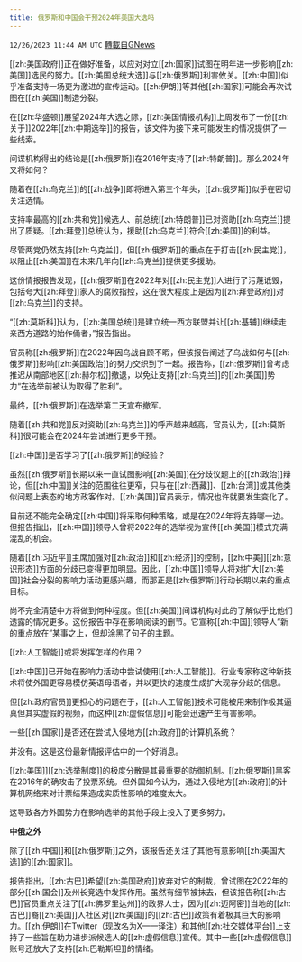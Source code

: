 ```yaml
---
title: 俄罗斯和中国会干预2024年美国大选吗
---
```

`12/26/2023 11:44 AM UTC` [轉載自GNews](https://gnews.org/articles/2151536)

[[zh:美国政府]]正在做好准备，以应对对立[[zh:国家]]试图在明年进一步影响[[zh:美国]]选民的努力。[[zh:美国总统大选]]与[[zh:俄罗斯]]利害攸关。[[zh:中国]]似乎准备支持一场更为激进的宣传运动。[[zh:伊朗]]等其他[[zh:国家]]可能会再次试图在[[zh:美国]]制造分裂。

在[[zh:华盛顿]]展望2024年大选之际，[[zh:美国情报机构]]上周发布了一份[[zh:关于]]2022年[[zh:中期选举]]的报告，该文件为接下来可能发生的情况提供了一些线索。

间谍机构得出的结论是[[zh:俄罗斯]]在2016年支持了[[zh:特朗普]]。那么2024年又将如何？

随着在[[zh:乌克兰]]的[[zh:战争]]即将进入第三个年头，[[zh:俄罗斯]]似乎在密切关注选情。

支持率最高的[[zh:共和党]]候选人、前总统[[zh:特朗普]]已对资助[[zh:乌克兰]]提出了质疑。[[zh:拜登]]总统认为，援助[[zh:乌克兰]]符合[[zh:美国]]的利益。

尽管两党仍然支持[[zh:乌克兰]]，但[[zh:俄罗斯]]的重点在于打击[[zh:民主党]]，以阻止[[zh:美国]]在未来几年向[[zh:乌克兰]]提供更多援助。

这份情报报告发现，[[zh:俄罗斯]]在2022年对[[zh:民主党]]人进行了污蔑诋毁，包括夸大[[zh:拜登]]家人的腐败指控，这在很大程度上是因为[[zh:拜登政府]]对[[zh:乌克兰]]的支持。

“[[zh:莫斯科]]认为，[[zh:美国总统]]是建立统一西方联盟并让[[zh:基辅]]继续走亲西方道路的始作俑者，”报告指出。

官员称[[zh:俄罗斯]]在2022年因乌战自顾不暇，但该报告阐述了乌战如何与[[zh:俄罗斯]]影响[[zh:美国政治]]的努力交织到了一起。报告称，[[zh:俄罗斯]]曾考虑推迟从南部地区[[zh:赫尔松]]撤退，以免让支持[[zh:乌克兰]]的[[zh:美国]]势力“在选举前被认为取得了胜利”。

最终，[[zh:俄罗斯]]在选举第二天宣布撤军。

随着[[zh:共和党]]反对资助[[zh:乌克兰]]的呼声越来越高，官员认为，[[zh:莫斯科]]很可能会在2024年尝试进行更多干预。

[[zh:中国]]是否学习了[[zh:俄罗斯]]的经验？

虽然[[zh:俄罗斯]]长期以来一直试图影响[[zh:美国]]在分歧议题上的[[zh:政治]]辩论，但[[zh:中国]]关注的范围往往更窄，只与在[[zh:西藏]]、[[zh:台湾]]或其他类似问题上表态的地方政客作对。[[zh:美国]]官员表示，情况也许就要发生变化了。

目前还不能完全确定[[zh:中国]]将采取何种策略，或是在2024年将支持哪一边。但报告指出，[[zh:中国]]领导人曾将2022年的选举视为宣传[[zh:美国]]模式充满混乱的机会。

随着[[zh:习近平]]主席加强对[[zh:政治]]和[[zh:经济]]的控制，[[zh:中美]][[zh:意识形态]]方面的分歧已变得更加明显。因此，[[zh:中国]]领导人将对扩大[[zh:美国]]社会分裂的影响力活动更感兴趣，而那正是[[zh:俄罗斯]]行动长期以来的重点目标。

尚不完全清楚中方将做到何种程度。但[[zh:美国]]间谍机构对此的了解似乎比他们透露的情况更多。这份报告中存在影响阅读的删节。它宣称[[zh:中国]]领导人“新的重点放在”某事之上，但却涂黑了句子的主题。

[[zh:人工智能]]或将发挥怎样的作用？

[[zh:中国]]已开始在影响力活动中尝试使用[[zh:人工智能]]。行业专家称这种新技术将使外国更容易模仿英语母语者，并以更快的速度生成扩大现存分歧的信息。

但[[zh:政府官员]]更担心的问题在于，[[zh:人工智能]]技术可能被用来制作极其逼真但其实虚假的视频，而这种[[zh:虚假信息]]可能会迅速产生有害影响。

一些[[zh:国家]]是否还在尝试入侵地方[[zh:政府]]的计算机系统？

并没有。这是这份最新情报评估中的一个好消息。

[[zh:美国]][[zh:选举制度]]的极度分散是其最重要的防御机制。[[zh:俄罗斯]]黑客在2016年的确攻击了投票系统。但外国如今认为，通过入侵地方[[zh:政府]]的计算机网络来对计票结果造成实质性影响的难度太大。

这导致各方外国势力在影响选举的其他手段上投入了更多努力。

**中俄之外**

除了[[zh:中国]]和[[zh:俄罗斯]]之外，该报告还关注了其他有意影响[[zh:美国大选]]的[[zh:国家]]。

报告指出，[[zh:古巴]]希望[[zh:美国政府]]放弃对它的制裁，曾试图在2022年的部分[[zh:国会]]及州长竞选中发挥作用。虽然有细节被抹去，但该报告称[[zh:古巴]]官员重点关注了[[zh:佛罗里达州]]的政界人士，因为[[zh:迈阿密]]当地的[[zh:古巴]]裔[[zh:美国]]人社区对[[zh:美国]]的[[zh:古巴]]政策有着极其巨大的影响力。[[zh:伊朗]]在Twitter（现改名为X——译注）和其他[[zh:社交媒体平台]]上支持了一些旨在助力进步派候选人的[[zh:虚假信息]]宣传。其中一些[[zh:虚假信息]]账号还放大了支持[[zh:巴勒斯坦]]的情绪。
